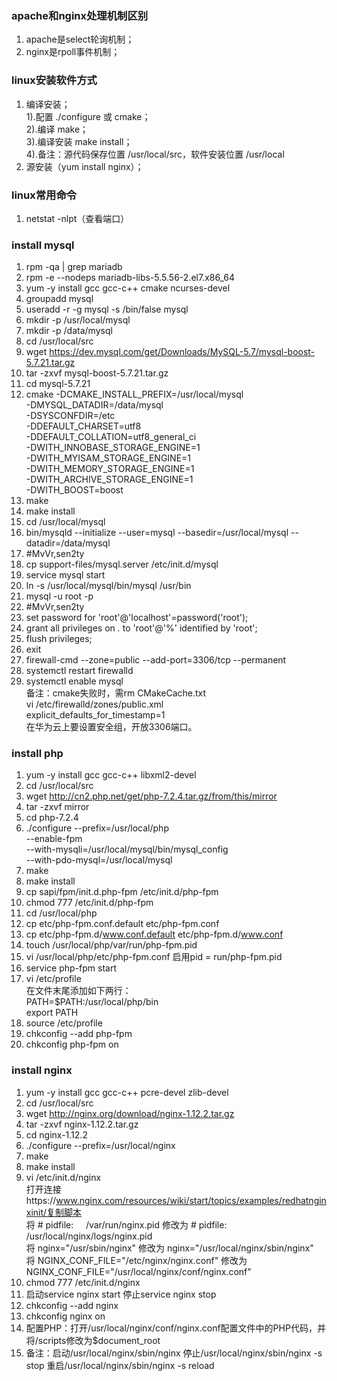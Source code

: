 ### apache和nginx处理机制区别
1. apache是select轮询机制；  
2. nginx是rpoll事件机制；
### linux安装软件方式
1. 编译安装；  
1).配置 ./configure 或 cmake；  
2).编译 make；  
3).编译安装 make install；  
4).备注：源代码保存位置 /usr/local/src，软件安装位置 /usr/local
2. 源安装（yum install nginx）；
### linux常用命令
1. netstat -nlpt（查看端口）
### install mysql
1. rpm -qa | grep mariadb  
2. rpm -e --nodeps mariadb-libs-5.5.56-2.el7.x86_64  
3. yum -y install gcc gcc-c++ cmake ncurses-devel  
4. groupadd mysql  
5. useradd -r -g mysql -s /bin/false mysql  
6. mkdir -p /usr/local/mysql  
7. mkdir -p /data/mysql  
8. cd /usr/local/src  
9. wget https://dev.mysql.com/get/Downloads/MySQL-5.7/mysql-boost-5.7.21.tar.gz  
10. tar -zxvf mysql-boost-5.7.21.tar.gz  
11. cd mysql-5.7.21  
12. cmake -DCMAKE_INSTALL_PREFIX=/usr/local/mysql \
-DMYSQL_DATADIR=/data/mysql \
-DSYSCONFDIR=/etc \
-DDEFAULT_CHARSET=utf8 \
-DDEFAULT_COLLATION=utf8_general_ci \
-DWITH_INNOBASE_STORAGE_ENGINE=1 \
-DWITH_MYISAM_STORAGE_ENGINE=1 \
-DWITH_MEMORY_STORAGE_ENGINE=1 \
-DWITH_ARCHIVE_STORAGE_ENGINE=1 \
-DWITH_BOOST=boost  
13. make
14. make install  
13. cd /usr/local/mysql  
14. bin/mysqld --initialize --user=mysql --basedir=/usr/local/mysql --datadir=/data/mysql  
15. #MvVr,sen2ty  
16. cp support-files/mysql.server /etc/init.d/mysql  
17. service mysql start  
18. ln -s /usr/local/mysql/bin/mysql /usr/bin  
19. mysql -u root -p  
20. #MvVr,sen2ty
21. set password for 'root'@'localhost'=password('root');   
22. grant all privileges on *.* to 'root'@'%' identified by 'root';  
23. flush privileges;  
24. exit  
25. firewall-cmd --zone=public --add-port=3306/tcp --permanent  
26. systemctl restart firewalld  
27. systemctl enable mysql  
备注：cmake失败时，需rm CMakeCache.txt   
vi /etc/firewalld/zones/public.xml  
explicit_defaults_for_timestamp=1  
在华为云上要设置安全组，开放3306端口。  
### install php
1. yum -y install gcc gcc-c++ libxml2-devel 
2. cd /usr/local/src  
3. wget http://cn2.php.net/get/php-7.2.4.tar.gz/from/this/mirror  
4. tar -zxvf mirror  
5. cd php-7.2.4  
6. ./configure --prefix=/usr/local/php \
   --enable-fpm \
   --with-mysqli=/usr/local/mysql/bin/mysql_config \
   --with-pdo-mysql=/usr/local/mysql  
7. make  
8. make install  
9. cp sapi/fpm/init.d.php-fpm /etc/init.d/php-fpm  
10. chmod 777 /etc/init.d/php-fpm  
11. cd /usr/local/php
12. cp etc/php-fpm.conf.default etc/php-fpm.conf  
13. cp etc/php-fpm.d/www.conf.default etc/php-fpm.d/www.conf  
14. touch /usr/local/php/var/run/php-fpm.pid  
15. vi /usr/local/php/etc/php-fpm.conf 启用pid = run/php-fpm.pid
16. service php-fpm start
17. vi /etc/profile  
    在文件末尾添加如下两行：  
    PATH=$PATH:/usr/local/php/bin  
    export PATH  
18. source /etc/profile  
19. chkconfig --add php-fpm  
20. chkconfig php-fpm on
### install nginx
1. yum -y install gcc gcc-c++ pcre-devel zlib-devel  
2. cd /usr/local/src
3. wget http://nginx.org/download/nginx-1.12.2.tar.gz  
4. tar -zxvf nginx-1.12.2.tar.gz  
5. cd nginx-1.12.2  
6. ./configure --prefix=/usr/local/nginx
7. make
8. make install  
9. vi /etc/init.d/nginx  
   打开连接https://www.nginx.com/resources/wiki/start/topics/examples/redhatnginxinit/复制脚本  
   将 # pidfile:     /var/run/nginx.pid 修改为 # pidfile:     /usr/local/nginx/logs/nginx.pid  
   将 nginx="/usr/sbin/nginx" 修改为 nginx="/usr/local/nginx/sbin/nginx"  
   将 NGINX_CONF_FILE="/etc/nginx/nginx.conf" 修改为 NGINX_CONF_FILE="/usr/local/nginx/conf/nginx.conf"  
10. chmod 777 /etc/init.d/nginx  
11. 启动service nginx start 停止service nginx stop  
12. chkconfig --add nginx
13. chkconfig nginx on  
14. 配置PHP：打开/usr/local/nginx/conf/nginx.conf配置文件中的PHP代码，并将/scripts修改为$document_root  
15. 备注：启动/usr/local/nginx/sbin/nginx 停止/usr/local/nginx/sbin/nginx -s stop 重启/usr/local/nginx/sbin/nginx -s reload 
